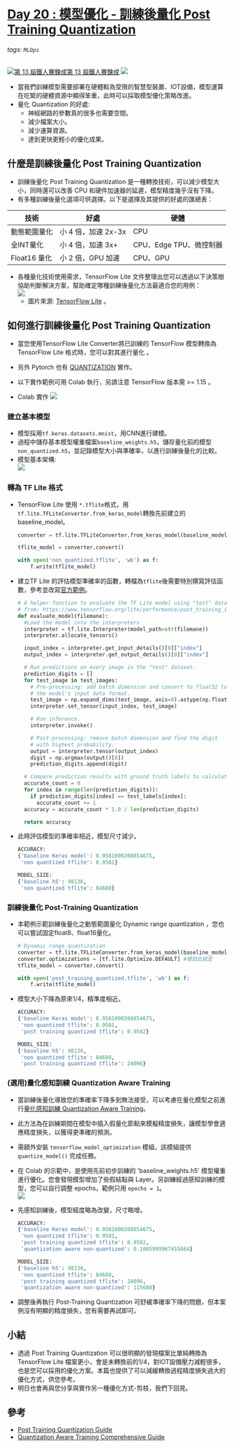 # [Day 20 : 模型優化 - 訓練後量化 Post Training Quantization](https://ithelp.ithome.com.tw/articles/10267328)

###### tags: `MLOps`
[![](https://d1dwq032kyr03c.cloudfront.net/images/ironman_sticker/13/ai-and-data.png?sticker "第 13 屆鐵人賽鍊成")第 13 屆鐵人賽鍊成](https://ithelp.ithome.com.tw/users/20121130/ironman/4015)
[![](https://img.shields.io/badge/iThome%E9%90%B5%E4%BA%BA%E8%B3%BD2021-%E5%A8%81%E5%88%A9%E6%96%AF-blue)](https://ithelp.ithome.com.tw/articles/10267328)

-   當我們訓練模型需要部署在硬體較為受限的智慧型裝置、IOT設備，模型運算在吃緊的硬體資源中顯得笨重，此時可以採取模型優化策略改進。
-   量化 Quantization 的好處:
    -   神經網路的參數真的很多也需要空間。
    -   減少檔案大小。
    -   減少運算資源。
    -   達到更快更輕小的優化成果。

什麼是訓練後量化 Post Training Quantization
-----------------------------------

-   訓練後量化 Post Training Quantization 是一種轉換技術，可以減少模型大小，同時還可以改善 CPU 和硬件加速器的延遲，模型精度幾乎沒有下降。
-   有多種訓練後量化選項可供選擇。以下是選擇及其提供的好處的匯總表：

| 技術 | 好處 | 硬體 |
| --- | --- | --- |
| 動態範圍量化 | 小 4 倍，加速 2x-3x | CPU |
| 全INT量化 | 小 4 倍，加速 3x+ | CPU、Edge TPU、微控制器 |
| Float16 量化 | 小 2 倍，GPU 加速 | CPU、GPU |

-   各種量化技術使用需求，TensorFlow Lite 文件整理出您可以透過以下決策樹協助判斷解決方案，幫助確定哪種訓練後量化方法最適合您的用例：  
    ![](https://i.imgur.com/nQwPqQ8.png)
    -   圖片來源: [TensorFlow Lite](https://www.tensorflow.org/lite/performance/post_training_quantization) 。

如何進行訓練後量化 Post Training Quantization
------------------------------------

-   當您使用TensorFlow Lite Converter將已訓練的 TensorFlow 模型轉換為 TensorFlow Lite 格式時，您可以對其進行量化 。
    
-   另外 Pytorch 也有 [QUANTIZATION](https://pytorch.org/docs/stable/quantization.html) 實作。
    
-   以下實作範例可用 Colab 執行，另請注意 TensorFlow 版本需 >= 1.15 。
    
-   Colab 實作 [![](https://i.imgur.com/pQnQ4tG.png)](https://colab.research.google.com/drive/1ukgVrMdtWjpReIygWHJ7-Lcw61Lv5kAO)
    

### 建立基本模型

-   模型採用`tf.keras.datasets.mnist`，用CNN進行建模。
-   過程中儲存基本模型權重檔案`baseline_weights.h5`，儲存量化前的模型`non_quantized.h5`，並記錄模型大小與準確率，以進行訓練後量化的比較。
-   模型基本架構:  
    ![](https://i.imgur.com/xlGeUm3.png)

### 轉為 TF Lite 格式

-   TensorFlow Lite 使用 `*.tflite`格式，用`tf.lite.TFLiteConverter.from_keras_model`轉換先前建立的baseline_model。
    
    ```python
    converter = tf.lite.TFLiteConverter.from_keras_model(baseline_model)
    
    tflite_model = converter.convert()
    
    with open('non_quantized.tflite', 'wb') as f:
        f.write(tflite_model)
    
    ```
    
-   建立TF Lite 的評估模型準確率的函數，轉檔為`tflite`後需要特別撰寫評估函數，參考並改寫[官方範例](https://www.tensorflow.org/lite/performance/post_training_integer_quant_16x8#evaluate_the_models)。
    
    ```python
    # A helper function to evaluate the TF Lite model using "test" dataset.
    # from: https://www.tensorflow.org/lite/performance/post_training_integer_quant_16x8#evaluate_the_models
    def evaluate_model(filemane):
      #Load the model into the interpreters
      interpreter = tf.lite.Interpreter(model_path=str(filemane))
      interpreter.allocate_tensors()
    
      input_index = interpreter.get_input_details()[0]["index"]
      output_index = interpreter.get_output_details()[0]["index"]
    
      # Run predictions on every image in the "test" dataset.
      prediction_digits = []
      for test_image in test_images:
        # Pre-processing: add batch dimension and convert to float32 to match with
        # the model's input data format.
        test_image = np.expand_dims(test_image, axis=0).astype(np.float32)
        interpreter.set_tensor(input_index, test_image)
    
        # Run inference.
        interpreter.invoke()
    
        # Post-processing: remove batch dimension and find the digit 
        # with highest probability.
        output = interpreter.tensor(output_index)
        digit = np.argmax(output()[0])
        prediction_digits.append(digit)
    
      # Compare prediction results with ground truth labels to calculate accuracy.
      accurate_count = 0
      for index in range(len(prediction_digits)):
        if prediction_digits[index] == test_labels[index]:
          accurate_count += 1
      accuracy = accurate_count * 1.0 / len(prediction_digits)
    
      return accuracy
    
    ```
    
-   此時評估模型的準確率相近，模型尺寸減少。
    
    ```python
    ACCURACY:
    {'baseline Keras model': 0.9581000208854675, 
     'non quantized tflite': 0.9581}
    
    MODEL_SIZE:
    {'baseline h5': 98136, 
     'non quantized tflite': 84688}
    
    ```
    

### 訓練後量化 Post-Training Quantization

-   本範例示範訓練後量化之動態範圍量化 Dynamic range quantization ，您也可以嘗試固定float8、float16量化。
    
    ```python
    # Dynamic range quantization
    converter = tf.lite.TFLiteConverter.from_keras_model(baseline_model)
    converter.optimizations = [tf.lite.Optimize.DEFAULT] #增加此設定
    tflite_model = converter.convert()
    
    with open('post_training_quantized.tflite', 'wb') as f:
        f.write(tflite_model)
    
    ```
    
-   模型大小下降為原來1/4，精準度相近。
    
    ```python
    ACCURACY:
    {'baseline Keras model': 0.9581000208854675,
     'non quantized tflite': 0.9581,
     'post training quantized tflite': 0.9582}
    
    MODEL_SIZE:
    {'baseline h5': 98136,
     'non quantized tflite': 84688,
     'post training quantized tflite': 24096} 
    
    ```
    

### (選用)量化感知訓練 Quantization Aware Training

-   當訓練後量化導致您的準確率下降多到無法接受，可以考慮在量化模型之前進行[量化感知訓練 Quantization Aware Training](https://www.tensorflow.org/model_optimization/guide/quantization/training)。
-   此方法為在訓練期間在模型中插入假量化節點來模擬精度損失，讓模型學會適應精度損失，以獲得更準確的預測。
-   需額外安裝 `tensorflow_model_optimization` 模組，該模組提供 `quantize_model()` 完成任務。
-   在 Colab 的示範中，是使用先前初步訓練的 'baseline_weights.h5' 模型權重進行優化。您會發現模型增加了些假結點與 Layer。另訓練經過感知訓練的模型，您可以自行調整 epochs，範例只用 `epochs = 1`。  
    ![](https://i.imgur.com/fVh8WTv.png)
-   先感知訓練後，模型經度略為改變，尺寸略增。
    
    ```python
    ACCURACY:
    {'baseline Keras model': 0.9581000208854675,
     'non quantized tflite': 0.9581,
     'post training quantized tflite': 0.9582,
     'quantization aware non-quantized': 0.1005999967455864}
    
    MODEL_SIZE:
    {'baseline h5': 98136,
     'non quantized tflite': 84688,
     'post training quantized tflite': 24096,
     'quantization aware non-quantized': 115680} 
    
    ```
    
-   調整後再執行 Post-Training Quantization 可舒緩準確率下降的問題，但本案例沒有明顯的精度損失，您有需要再試即可。

小結
--

-   透過 Post Training Quantization 可以很明顯的發現檔案比單純轉換為 TensorFlow Lite 檔案更小，會是未轉換前的1/4，對IOT設備壓力減輕很多，也是您可以採用的優化方案。本篇也提供了可以減緩轉換過程精度損失過大的優化方式，供您參考。
-   明日也會再與您分享與實作另一種優化方式-剪枝，我們下回見。

參考
--

-   [Post Training Quantization Guide](https://www.tensorflow.org/lite/performance/post_training_quantization)
-   [Quantization Aware Training Comprehensive Guide](https://www.tensorflow.org/model_optimization/guide/quantization/training_comprehensive_guide)
